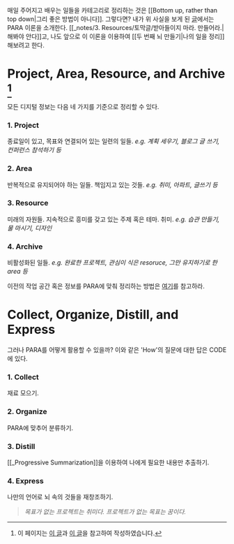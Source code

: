 매일 주어지고 배우는 일들을 카테고리로 정리하는 것은 [[Bottom up, rather than top down|그리 좋은 방법이 아니다]]. 그렇다면?
내가 위 사실을 보게 된 [글](https://kr.analysisman.com/2022/06/secondbrain-10principles.html)에서는 PARA 이론을 소개한다.
[[_notes/3. Resources/토막글/받아들이지 마라. 만들어라.|해봐야 안다]]고, 나도 앞으로 이 이론을 이용하여 [[두 번째 뇌 만들기|나의 일을 정리]]해보려고 한다.

# Project, Area, Resource, and Archive [^참고]
모든 디지털 정보는 다음 네 가지를 기준으로 정리할 수 있다.
### 1. Project
종료일이 있고, 목표와 연결되어 있는 일련의 일들.
*e.g. 계획 세우기, 블로그 글 쓰기, 컨퍼런스 참석하기 등*
### 2. Area
반복적으로 유지되어야 하는 일들. 책임지고 있는 것들.
*e.g. 취미, 아파트, 글쓰기 등*
### 3. Resource
미래의 자원들. 지속적으로 흥미를 갖고 있는 주제 혹은 테마. 취미.
*e.g. 습관 만들기, 물 마시기, 디자인*
### 4. Archive
비활성화된 일들.
*e.g. 완료한 프로젝트, 관심이 식은 resoruce, 그만 유지하기로 한 area 등*


이전의 작업 공간 혹은 정보를 PARA에 맞춰 정리하는 방법은 [여기](https://fortelabs.co/blog/para-setup-guide/)를 참고하라.

# Collect, Organize, Distill, and Express
그러나 PARA를 어떻게 활용할 수 있을까?
이와 같은 'How'의 질문에 대한 답은 CODE에 있다.
### 1. Collect
재료 모으기.
### 2. Organize
PARA에 맞추어 분류하기.
### 3. Distill
[[_Progressive Summarization]]을 이용하여 나에게 필요한 내용만 추출하기.
### 4. Express
나만의 언어로 뇌 속의 것들을 재창조하기.





> *목표가 없는 프로젝트는 취미다. 프로젝트가 없는 목표는 꿈이다.*

[^참고]: 이 페이지는 [이 글](https://brunch.co.kr/@kys4620/38)과 [이 글](https://maily.so/seoulalien/posts/f1ef8451)을 참고하여 작성하였습니다.
